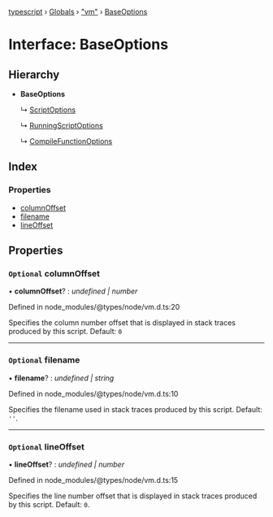 [typescript](../README.md) › [Globals](../globals.md) › ["vm"](../modules/_vm_.md) › [BaseOptions](_vm_.baseoptions.md)

# Interface: BaseOptions

## Hierarchy

* **BaseOptions**

  ↳ [ScriptOptions](_vm_.scriptoptions.md)

  ↳ [RunningScriptOptions](_vm_.runningscriptoptions.md)

  ↳ [CompileFunctionOptions](_vm_.compilefunctionoptions.md)

## Index

### Properties

* [columnOffset](_vm_.baseoptions.md#optional-columnoffset)
* [filename](_vm_.baseoptions.md#optional-filename)
* [lineOffset](_vm_.baseoptions.md#optional-lineoffset)

## Properties

### `Optional` columnOffset

• **columnOffset**? : *undefined | number*

Defined in node_modules/@types/node/vm.d.ts:20

Specifies the column number offset that is displayed in stack traces produced by this script.
Default: `0`

___

### `Optional` filename

• **filename**? : *undefined | string*

Defined in node_modules/@types/node/vm.d.ts:10

Specifies the filename used in stack traces produced by this script.
Default: `''`.

___

### `Optional` lineOffset

• **lineOffset**? : *undefined | number*

Defined in node_modules/@types/node/vm.d.ts:15

Specifies the line number offset that is displayed in stack traces produced by this script.
Default: `0`.
